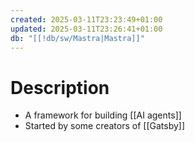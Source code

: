 ```yaml
---
created: 2025-03-11T23:23:49+01:00
updated: 2025-03-11T23:26:41+01:00
db: "[[!db/sw/Mastra|Mastra]]"
---
```

# Description
- A framework for building [[AI agents]]
- Started by some creators of [[Gatsby]]